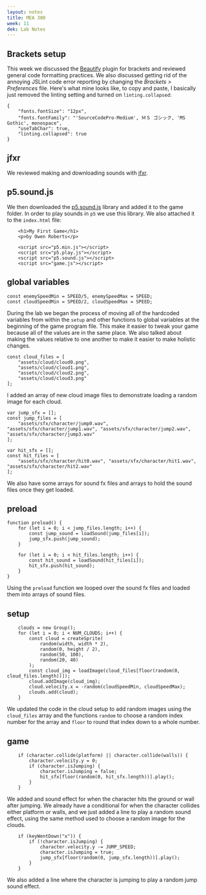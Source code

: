 ```yaml
---
layout: notes
title: MEA 300
week: 11
dek: Lab Notes
---
```


## Brackets setup

This week we discussed the [Beautify](https://github.com/brackets-beautify/brackets-beautify) plugin for brackets and reviewed general code formatting practices.  We also discussed getting rid of the annoying JSLint code error reporting by changing the *Brackets > Preferences* file.  Here's what mine looks like, to copy and paste, I basically just removed the linting setting and turned on `linting.collapsed`:

```
{
    "fonts.fontSize": "12px",
    "fonts.fontFamily": "'SourceCodePro-Medium', ＭＳ ゴシック, 'MS Gothic', monospace",
    "useTabChar": true,
    "linting.collapsed": true
}
```

## jfxr

We reviewed making and downloading sounds with [jfxr](https://jfxr.frozenfractal.com/).

## p5.sound.js

We then downloaded the [p5.sound.js](https://raw.githubusercontent.com/processing/p5.js-sound/master/lib/p5.sound.js) library and added it to the game folder.  In order to play sounds in `p5` we use this library.  We also attached it to the `index.html` file:

```
	<h1>My First Game</h1>
	<p>by Owen Roberts</p>
	
	<script src="p5.min.js"></script>
	<script src="p5.play.js"></script>
	<script src="p5.sound.js"></script>
	<script src="game.js"></script>
```

## global variables

```
const enemySpeedMin = SPEED/5, enemySpeedMax = SPEED;
const cloudSpeedMin = SPEED/2, cloudSpeedMax = SPEED;
```

During the lab we began the process of moving all of the hardcoded variables from within the `setup` and other functions to global variables at the beginning of the game program file.  This make it easier to tweak your game because all of the values are in the same place.  We also talked about making the values relative to one another to make it easier to make holistic changes.

```
const cloud_files = [
	"assets/cloud/cloud0.png", 
	"assets/cloud/cloud1.png", 
	"assets/cloud/cloud2.png", 
	"assets/cloud/cloud3.png"
];
```

I added an array of new cloud image files to demonstrate loading a random image for each cloud.

```
var jump_sfx = [];
const jump_files = [
	"assets/sfx/character/jump0.wav", "assets/sfx/character/jump1.wav", "assets/sfx/character/jump2.wav", "assets/sfx/character/jump3.wav"
];

var hit_sfx = [];
const hit_files = [
	"assets/sfx/character/hit0.wav", "assets/sfx/character/hit1.wav", "assets/sfx/character/hit2.wav"
];
```

We also have some arrays for sound fx files and arrays to hold the sound files once they get loaded.

## preload

```
function preload() {
	for (let i = 0; i < jump_files.length; i++) {
		const jump_sound = loadSound(jump_files[i]);
		jump_sfx.push(jump_sound);
	}
	
	for (let i = 0; i < hit_files.length; i++) {
		const hit_sound = loadSound(hit_files[i]);
		hit_sfx.push(hit_sound);
	}
}
```

Using the `preload` function we looped over the sound fx files and loaded them into arrays of sound files.


## setup

```
	clouds = new Group();
	for (let i = 0; i < NUM_CLOUDS; i++) {
		const cloud = createSprite(
			random(width, width * 2),
			random(0, height / 2),
			random(50, 100),
			random(20, 40)
		);
		const cloud_img = loadImage(cloud_files[floor(random(0, cloud_files.length))]);
		cloud.addImage(cloud_img);
		cloud.velocity.x = -random(cloudSpeedMin, cloudSpeedMax);
		clouds.add(cloud);
	}
```

We updated the code in the cloud setup to add random images using the `cloud_files` array and the functions `random` to choose a random index number for the array and `floor` to round that index down to a whole number.

## game

```
	if (character.collide(platform) || character.collide(walls)) {
		character.velocity.y = 0;
		if (character.isJumping) {
			character.isJumping = false;
			hit_sfx[floor(random(0, hit_sfx.length))].play();
		}
	}
```

We added and sound effect for when the character hits the ground or wall after jumping.  We already have a conditional for when the character collides either platform or walls, and we just added a line to play a random sound effect, using the same method used to choose a random image for the clouds.

```
	if (keyWentDown("x")) {
		if (!character.isJumping) {
			character.velocity.y -= JUMP_SPEED;
			character.isJumping = true;
			jump_sfx[floor(random(0, jump_sfx.length))].play();
		}
	}
```

We also added a line where the character is jumping to play a random jump sound effect.